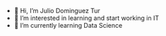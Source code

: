 - 👋 Hi, I’m Julio Dominguez Tur
- 👀 I’m interested in learning and start working in IT
- 🌱 I’m currently learning Data Science

<!---
JulioDominguezTur/JulioDominguezTur is a ✨ special ✨ repository because its `README.md` (this file) appears on your GitHub profile.
You can click the Preview link to take a look at your changes.
--->
